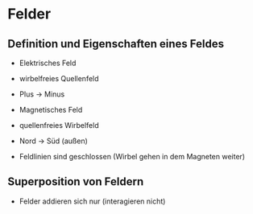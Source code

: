 # Felder

## Definition und Eigenschaften eines Feldes

- Elektrisches Feld
- wirbelfreies Quellenfeld
- Plus -> Minus

- Magnetisches Feld
- quellenfreies Wirbelfeld
- Nord -> Süd (außen)
- Feldlinien sind geschlossen (Wirbel gehen in dem Magneten weiter)

## Superposition von Feldern

- Felder addieren sich nur (interagieren nicht)
